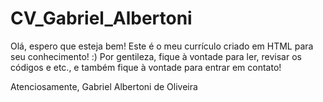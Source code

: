 # CV_Gabriel_Albertoni

Olá, espero que esteja bem!
Este é o meu currículo criado em HTML para seu conhecimento! :)
Por gentileza, fique à vontade para ler, revisar os códigos e etc., e também fique à vontade para entrar em contato!

Atenciosamente,
Gabriel Albertoni de Oliveira
